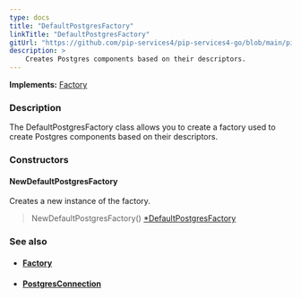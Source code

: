 ```yaml
---
type: docs
title: "DefaultPostgresFactory"
linkTitle: "DefaultPostgresFactory"
gitUrl: "https://github.com/pip-services4/pip-services4-go/blob/main/pip-services4-postgres-go"
description: > 
    Creates Postgres components based on their descriptors.
---
```


**Implements:** [Factory](../../../components/build/factory)

### Description

The DefaultPostgresFactory class allows you to create a factory used to create Postgres components based on their descriptors.

### Constructors

#### NewDefaultPostgresFactory
Creates a new instance of the factory.

> NewDefaultPostgresFactory() [*DefaultPostgresFactory]()


### See also
- #### [Factory](../../../components/build/factory)
- #### [PostgresConnection](../../connect/postgres_connection)


